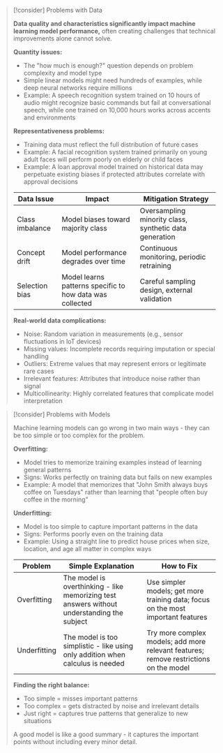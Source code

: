 
> [!consider] Problems with Data
> 
> **Data quality and characteristics significantly impact machine learning model performance,** often creating challenges that technical improvements alone cannot solve.
> 
> **Quantity issues:**
> 
> - The "how much is enough?" question depends on problem complexity and model type
> - Simple linear models might need hundreds of examples, while deep neural networks require millions
> - Example: A speech recognition system trained on 10 hours of audio might recognize basic commands but fail at conversational speech, while one trained on 10,000 hours works across accents and environments
> 
> **Representativeness problems:**
> 
> - Training data must reflect the full distribution of future cases
> - Example: A facial recognition system trained primarily on young adult faces will perform poorly on elderly or child faces
> - Example: A loan approval model trained on historical data may perpetuate existing biases if protected attributes correlate with approval decisions
> 
> |Data Issue|Impact|Mitigation Strategy|
> |---|---|---|
> |Class imbalance|Model biases toward majority class|Oversampling minority class, synthetic data generation|
> |Concept drift|Model performance degrades over time|Continuous monitoring, periodic retraining|
> |Selection bias|Model learns patterns specific to how data was collected|Careful sampling design, external validation|
> 
> **Real-world data complications:**
> 
> - Noise: Random variation in measurements (e.g., sensor fluctuations in IoT devices)
> - Missing values: Incomplete records requiring imputation or special handling
> - Outliers: Extreme values that may represent errors or legitimate rare cases
> - Irrelevant features: Attributes that introduce noise rather than signal
> - Multicollinearity: Highly correlated features that complicate model interpretation

> [!consider] Problems with Models
> 
> Machine learning models can go wrong in two main ways - they can be too simple or too complex for the problem.
> 
> **Overfitting:**
> 
> - Model tries to memorize training examples instead of learning general patterns
> - Signs: Works perfectly on training data but fails on new examples
> - Example: A model that memorizes that "John Smith always buys coffee on Tuesdays" rather than learning that "people often buy coffee in the morning"
> 
> **Underfitting:**
> 
> - Model is too simple to capture important patterns in the data
> - Signs: Performs poorly even on the training data
> - Example: Using a straight line to predict house prices when size, location, and age all matter in complex ways
> 
> |Problem|Simple Explanation|How to Fix|
> |---|---|---|
> |Overfitting|The model is overthinking - like memorizing test answers without understanding the subject|Use simpler models; get more training data; focus on the most important features|
> |Underfitting|The model is too simplistic - like using only addition when calculus is needed|Try more complex models; add more relevant features; remove restrictions on the model|
> 
> **Finding the right balance:**
> 
> - Too simple = misses important patterns
> - Too complex = gets distracted by noise and irrelevant details
> - Just right = captures true patterns that generalize to new situations
> 
> A good model is like a good summary - it captures the important points without including every minor detail.
